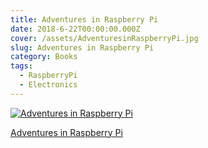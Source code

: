 ```yaml
---
title: Adventures in Raspberry Pi
date: 2018-6-22T00:00:00.000Z
cover: /assets/AdventuresinRaspberryPi.jpg
slug: Adventures in Raspberry Pi
category: Books
tags:
  - RaspberryPi
  - Electronics
---
```



[![Adventures in Raspberry Pi](/assets/AdventuresinRaspberryPi.jpg)](https://www.amazon.co.uk/Adventures-Raspberry-Carrie-Anne-Philbin/dp/1118751256)


[Adventures in Raspberry Pi](https://www.amazon.co.uk/Adventures-Raspberry-Carrie-Anne-Philbin/dp/1118751256)

